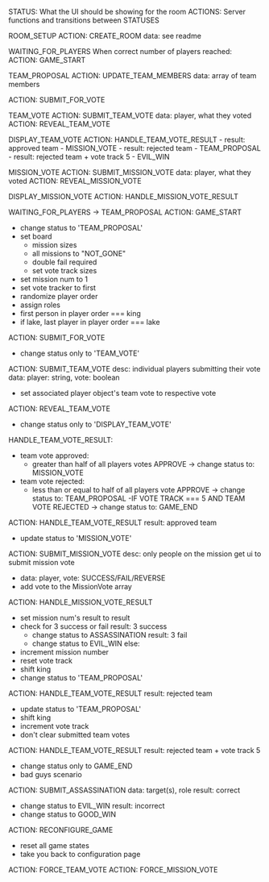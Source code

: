 STATUS: What the UI should be showing for the room
ACTIONS: Server functions and transitions between STATUSES

ROOM_SETUP
  ACTION: CREATE_ROOM
    data: see readme

WAITING_FOR_PLAYERS
  When correct number of players reached:
    ACTION: GAME_START

TEAM_PROPOSAL
  ACTION: UPDATE_TEAM_MEMBERS
    data: array of team members
  <!-- ACTION: SUBMIT_FOR_DISCUSSION -->
  ACTION: SUBMIT_FOR_VOTE

TEAM_VOTE
  ACTION: SUBMIT_TEAM_VOTE
    data: player, what they voted
  ACTION: REVEAL_TEAM_VOTE

DISPLAY_TEAM_VOTE
  ACTION: HANDLE_TEAM_VOTE_RESULT
    - result: approved team
      - MISSION_VOTE
    - result: rejected team
      - TEAM_PROPOSAL
    - result: rejected team + vote track 5
      - EVIL_WIN

MISSION_VOTE
  ACTION: SUBMIT_MISSION_VOTE
    data: player, what they voted
  ACTION: REVEAL_MISSION_VOTE

DISPLAY_MISSION_VOTE
  ACTION: HANDLE_MISSION_VOTE_RESULT















WAITING_FOR_PLAYERS -> TEAM_PROPOSAL
ACTION: GAME_START
- change status to 'TEAM_PROPOSAL'
- set board
  - mission sizes
  - all missions to "NOT_GONE"
  - double fail required
  - set vote track sizes
- set mission num to 1
- set vote tracker to first
- randomize player order
- assign roles
- first person in player order === king
- if lake, last player in player order === lake

ACTION: SUBMIT_FOR_VOTE
- change status only to 'TEAM_VOTE'

ACTION: SUBMIT_TEAM_VOTE
desc: individual players submitting their vote
data: player: string, vote: boolean
- set associated player object's team vote to respective vote

ACTION: REVEAL_TEAM_VOTE
- change status only to 'DISPLAY_TEAM_VOTE'

HANDLE_TEAM_VOTE_RESULT:
- team vote approved:
  - greater than half of all players votes APPROVE
  -> change status to: MISSION_VOTE
- team vote rejected:
  - less than or equal to half of all players vote APPROVE
  -> change status to: TEAM_PROPOSAL
-IF VOTE TRACK === 5 AND TEAM VOTE REJECTED
  -> change status to: GAME_END


ACTION: HANDLE_TEAM_VOTE_RESULT
result: approved team
- update status to 'MISSION_VOTE'

ACTION: SUBMIT_MISSION_VOTE
desc: only people on the mission get ui to submit mission vote
- data: player, vote: SUCCESS/FAIL/REVERSE
- add vote to the MissionVote array

ACTION: HANDLE_MISSION_VOTE_RESULT
- set mission num's result to result
- check for 3 success or fail
result: 3 success
  - change status to ASSASSINATION
result: 3 fail
  - change status to EVIL_WIN
else:
- increment mission number
- reset vote track
- shift king
- change status to 'TEAM_PROPOSAL'

ACTION: HANDLE_TEAM_VOTE_RESULT
result: rejected team
- update status to 'TEAM_PROPOSAL'
- shift king
- increment vote track
- don't clear submitted team votes

ACTION: HANDLE_TEAM_VOTE_RESULT
result: rejected team + vote track 5
- change status only to GAME_END
- bad guys scenario

ACTION: SUBMIT_ASSASSINATION
data: target(s), role
result: correct
- change status to EVIL_WIN
result: incorrect
- change status to GOOD_WIN

ACTION: RECONFIGURE_GAME
- reset all game states
- take you back to configuration page



ACTION: FORCE_TEAM_VOTE
ACTION: FORCE_MISSION_VOTE